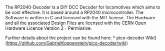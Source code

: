 The RP2040-Decoder is a DIY DCC Decoder for locomotives which aims to be cost effective. It is based around a RP2040 microcontroller. 
The Software is written in C and licensed with the MIT license.
The Hardware and all the associated Design Files are licensed with the CERN Open Hardware Licence Version 2 - Permissive.

Further details about the project can be found here:  * pico-decoder Wiki](https://github.com/GabrielKoppenstein/pico-decoder/wiki)
